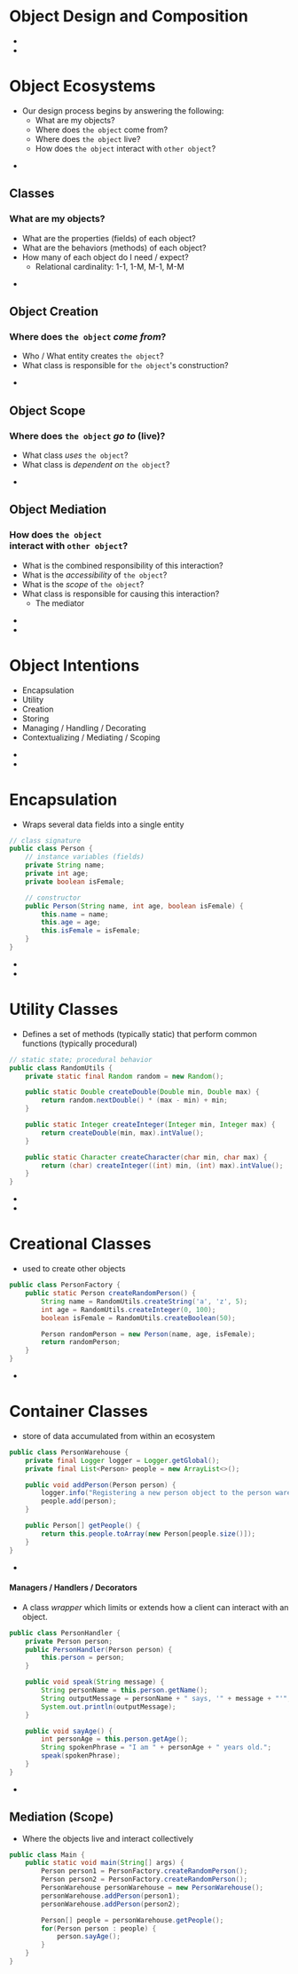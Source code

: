 
# Object Design and Composition

-
-
# Object Ecosystems
* Our design process begins by answering the following:
	* What are my objects?
	* Where does `the object` come from?
	* Where does `the object` live?
	* How does `the object` interact with `other object`?

-
## Classes
### What are my objects?
* What are the properties (fields) of each object?
* What are the behaviors (methods) of each object?
* How many of each object do I need / expect?
	* Relational cardinality: 1-1, 1-M, M-1, M-M


-
## Object Creation
### Where does `the object` _come from_?
* Who / What entity creates `the object`?
* What class is responsible for `the object`'s construction?


-
## Object Scope
### Where does `the object` _go to_ (live)?
* What class _uses_ `the object`?
* What class is _dependent on_ `the object`?


-
## Object Mediation
### How does `the object`<br>interact with `other object`?
* What is the combined responsibility of this interaction?
* What is the _accessibility_ of `the object`?
* What is the _scope_ of `the object`?
* What class is responsible for causing this interaction?
	* The mediator


-
-
# Object Intentions
* Encapsulation
* Utility
* Creation
* Storing
* Managing / Handling / Decorating
* Contextualizing / Mediating / Scoping


-
-
# Encapsulation
* Wraps several data fields into a single entity

```java
// class signature
public class Person {
	// instance variables (fields)
	private String name;
	private int age;
	private boolean isFemale;

	// constructor
	public Person(String name, int age, boolean isFemale) {
		this.name = name;
		this.age = age;
		this.isFemale = isFemale;
	}
}
```


-
-
# Utility Classes
* Defines a set of methods (typically static) that perform common functions (typically procedural)

```java
// static state; procedural behavior
public class RandomUtils {
    private static final Random random = new Random();

    public static Double createDouble(Double min, Double max) {
        return random.nextDouble() * (max - min) + min;
    }

    public static Integer createInteger(Integer min, Integer max) {
        return createDouble(min, max).intValue();
    }

    public static Character createCharacter(char min, char max) {
        return (char) createInteger((int) min, (int) max).intValue();
    }
}
```



-
-
# Creational Classes
* used to create other objects

```java
public class PersonFactory {
    public static Person createRandomPerson() {
        String name = RandomUtils.createString('a', 'z', 5);
        int age = RandomUtils.createInteger(0, 100);
        boolean isFemale = RandomUtils.createBoolean(50);

        Person randomPerson = new Person(name, age, isFemale);
        return randomPerson;
    }
}
```



-
# Container Classes
* store of data accumulated from within an ecosystem

```java
public class PersonWarehouse {
    private final Logger logger = Logger.getGlobal();
    private final List<Person> people = new ArrayList<>();

    public void addPerson(Person person) {
        logger.info("Registering a new person object to the person warehouse...");
        people.add(person);
    }

    public Person[] getPeople() {
    	return this.people.toArray(new Person[people.size()]);
    }
}
```

-
#### Managers / Handlers / Decorators
* A class _wrapper_ which limits or extends how a client can interact with an object.
```java
public class PersonHandler {
	private Person person;
	public PersonHandler(Person person) {
		this.person = person;
	}

	public void speak(String message) {
		String personName = this.person.getName();
		String outputMessage = personName + " says, '" + message + "'";
		System.out.println(outputMessage);
	}

	public void sayAge() {
		int personAge = this.person.getAge();
		String spokenPhrase = "I am " + personAge + " years old.";
		speak(spokenPhrase);
	}
}
```


-
## Mediation (Scope)
* Where the objects live and interact collectively

```java
public class Main {
	public static void main(String[] args) {
		Person person1 = PersonFactory.createRandomPerson();
		Person person2 = PersonFactory.createRandomPerson();
		PersonWarehouse personWarehouse = new PersonWarehouse();
		personWarehouse.addPerson(person1);
		personWarehouse.addPerson(person2);

		Person[] people = personWarehouse.getPeople();
		for(Person person : people) {
			person.sayAge();
		}
	}
}
```

